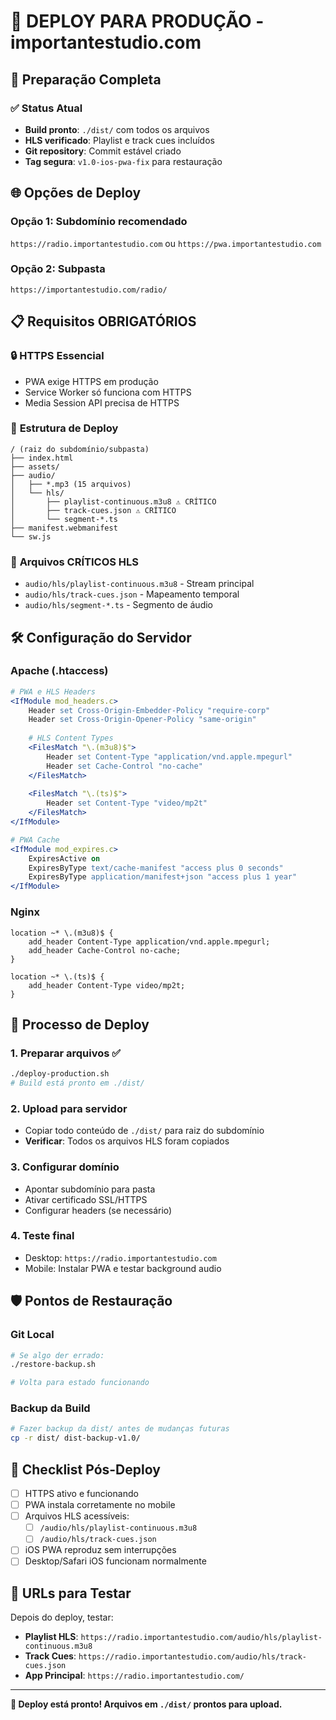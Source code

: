 # 🚀 DEPLOY PARA PRODUÇÃO - importantestudio.com

## 🎯 Preparação Completa

### ✅ **Status Atual**
- **Build pronto**: `./dist/` com todos os arquivos
- **HLS verificado**: Playlist e track cues incluídos  
- **Git repository**: Commit estável criado
- **Tag segura**: `v1.0-ios-pwa-fix` para restauração

## 🌐 **Opções de Deploy**

### **Opção 1: Subdomínio recomendado**
`https://radio.importantestudio.com` ou `https://pwa.importantestudio.com`

### **Opção 2: Subpasta**  
`https://importantestudio.com/radio/`

## 📋 **Requisitos OBRIGATÓRIOS**

### 🔒 **HTTPS Essencial**
- PWA exige HTTPS em produção
- Service Worker só funciona com HTTPS
- Media Session API precisa de HTTPS

### 📁 **Estrutura de Deploy**
```
/ (raiz do subdomínio/subpasta)
├── index.html
├── assets/
├── audio/
│   ├── *.mp3 (15 arquivos)
│   └── hls/
│       ├── playlist-continuous.m3u8 ⚠️ CRÍTICO
│       ├── track-cues.json ⚠️ CRÍTICO  
│       └── segment-*.ts
├── manifest.webmanifest
└── sw.js
```

### 🎵 **Arquivos CRÍTICOS HLS**
- `audio/hls/playlist-continuous.m3u8` - Stream principal
- `audio/hls/track-cues.json` - Mapeamento temporal
- `audio/hls/segment-*.ts` - Segmento de áudio

## 🛠️ **Configuração do Servidor**

### **Apache (.htaccess)**
```apache
# PWA e HLS Headers
<IfModule mod_headers.c>
    Header set Cross-Origin-Embedder-Policy "require-corp"
    Header set Cross-Origin-Opener-Policy "same-origin"
    
    # HLS Content Types
    <FilesMatch "\.(m3u8)$">
        Header set Content-Type "application/vnd.apple.mpegurl"
        Header set Cache-Control "no-cache"
    </FilesMatch>
    
    <FilesMatch "\.(ts)$">
        Header set Content-Type "video/mp2t"
    </FilesMatch>
</IfModule>

# PWA Cache
<IfModule mod_expires.c>
    ExpiresActive on
    ExpiresByType text/cache-manifest "access plus 0 seconds"
    ExpiresByType application/manifest+json "access plus 1 year"
</IfModule>
```

### **Nginx**
```nginx
location ~* \.(m3u8)$ {
    add_header Content-Type application/vnd.apple.mpegurl;
    add_header Cache-Control no-cache;
}

location ~* \.(ts)$ {
    add_header Content-Type video/mp2t;
}
```

## 🚀 **Processo de Deploy**

### **1. Preparar arquivos** ✅
```bash
./deploy-production.sh
# Build está pronto em ./dist/
```

### **2. Upload para servidor**
- Copiar todo conteúdo de `./dist/` para raiz do subdomínio
- **Verificar**: Todos os arquivos HLS foram copiados

### **3. Configurar domínio**
- Apontar subdomínio para pasta
- Ativar certificado SSL/HTTPS
- Configurar headers (se necessário)

### **4. Teste final**
- Desktop: `https://radio.importantestudio.com` 
- Mobile: Instalar PWA e testar background audio

## 🛡️ **Pontos de Restauração**

### **Git Local**
```bash
# Se algo der errado:
./restore-backup.sh

# Volta para estado funcionando
```

### **Backup da Build**
```bash
# Fazer backup da dist/ antes de mudanças futuras
cp -r dist/ dist-backup-v1.0/
```

## 🧪 **Checklist Pós-Deploy**

- [ ] HTTPS ativo e funcionando
- [ ] PWA instala corretamente no mobile
- [ ] Arquivos HLS acessíveis:
  - [ ] `/audio/hls/playlist-continuous.m3u8`
  - [ ] `/audio/hls/track-cues.json`
- [ ] iOS PWA reproduz sem interrupções
- [ ] Desktop/Safari iOS funcionam normalmente

## 🎯 **URLs para Testar**

Depois do deploy, testar:
- **Playlist HLS**: `https://radio.importantestudio.com/audio/hls/playlist-continuous.m3u8`
- **Track Cues**: `https://radio.importantestudio.com/audio/hls/track-cues.json`
- **App Principal**: `https://radio.importantestudio.com/`

---

**🎉 Deploy está pronto! Arquivos em `./dist/` prontos para upload.**
